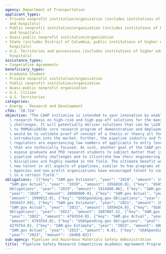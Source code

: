 ```yaml
---
agency: Department of Transportation
applicant_types:
- Private nonprofit institution/organization (includes institutions of higher education
  and hospitals)
- Public nonprofit institution/organization (includes institutions of higher education
  and hospitals)
- Quasi-public nonprofit institution/organization
- State (includes District of Columbia, public institutions of higher education and
  hospitals)
- U.S. Territories and possessions (includes institutions of higher education and
  hospitals)
assistance_types:
- Cooperative Agreements
beneficiary_types:
- Graduate Student
- Private nonprofit institution/organization
- Public nonprofit institution/organization
- Quasi-public nonprofit organization
- U.S. Citizen
- U.S. Territories
categories:
- Energy - Research and Development
cfda: '20.724'
objective: "The CAAP initiative is intended to spur innovation by enabling an academic\
  \ research focus on high-risk and high pay-off solutions for the many pipeline safety\
  \ challenges. It will potentially deliver solutions that can be \u201Chand-offs\u201D\
  \ to PHMSA\u2019s core research program of demonstration and deployment. The goal\
  \ would be to validate proof of concept of a thesis or theory all the way to commercial\
  \ introduction into the market. Further, the pipeline industry and federal/state\
  \ regulators are experiencing low numbers of applicants to entry level positions\
  \ that are technically focused. As such, another goal of the CAAP program is to\
  \ expose graduate and PhD research students to subject matter that is common to\
  \ pipeline safety challenges and to illustrate how their engineering or technical\
  \ disciplines are highly needed in the field. The ultimate benefit would be to cultivate\
  \ new talent in all aspects of pipelines, similar to how programs at other Federal\
  \ Agencies and non-profit organizations have encouraged talent to consider a career\
  \ in a certain field."
obligations: '[{"key": "SAM.gov Estimate", "year": "2019", "amount": 1956810.0}, {"key":
  "SAM.gov Actual", "year": "2019", "amount": 1956810.0}, {"key": "USASpending.gov
  Obligations", "year": "2019", "amount": 1914980.86}, {"key": "SAM.gov Estimate",
  "year": "2020", "amount": 20000000.0}, {"key": "SAM.gov Actual", "year": "2020",
  "amount": 1999912.0}, {"key": "USASpending.gov Obligations", "year": "2020", "amount":
  1956437.69}, {"key": "SAM.gov Estimate", "year": "2021", "amount": 1859424.0}, {"key":
  "SAM.gov Actual", "year": "2021", "amount": 1859424.0}, {"key": "USASpending.gov
  Obligations", "year": "2021", "amount": 1807807.5}, {"key": "SAM.gov Estimate",
  "year": "2022", "amount": 4793554.0}, {"key": "SAM.gov Actual", "year": "2022",
  "amount": 4793554.0}, {"key": "USASpending.gov Obligations", "year": "2022", "amount":
  4279754.0}, {"key": "SAM.gov Estimate", "year": "2023", "amount": 4000000.0}, {"key":
  "SAM.gov Actual", "year": "2023", "amount": 0.0}, {"key": "USASpending.gov Obligations",
  "year": "2023", "amount": -26460.02}]'
sub-agency: Pipeline and Hazardous Materials Safety Administration
title: 'Pipeline Safety Research Competitive Academic Agreement Program (CAAP) '
---
```

